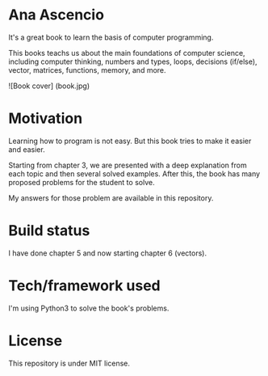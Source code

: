 # Ana Ascencio

It's a great book to learn the basis of computer programming.

This books teachs us about the main foundations of computer science, including computer thinking, numbers and types, loops, decisions (if/else), vector, matrices, functions, memory, and more.

![Book cover] (book.jpg)

# Motivation

Learning how to program is not easy. But this book tries to make it easier and easier.

Starting from chapter 3, we are presented with a deep explanation from each topic and then several solved examples. After this, the book has many proposed problems for the student to solve.

My answers for those problem are available in this repository.

# Build status

I have done chapter 5 and now starting chapter 6 (vectors).

# Tech/framework used

I'm using Python3 to solve the book's problems.

# License

This repository is under MIT license.